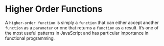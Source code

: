 # Higher Order Functions

A `higher-order function` is simply a `function` that can either accept another `function` as a `parameter` or one that returns a `function` as a result. It’s one of the most useful patterns in JavaScript and has particular importance in functional programming.